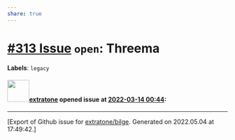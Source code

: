 ```yaml
---
share: true
---
```

# [\#313 Issue](https://github.com/extratone/bilge/issues/313) `open`: Threema
**Labels**: `legacy`


#### <img src="https://avatars.githubusercontent.com/u/43663476?u=5047287ff0b8c3ce7f7e5858d204c9b3e57d8e44&v=4" width="50">[extratone](https://github.com/extratone) opened issue at [2022-03-14 00:44](https://github.com/extratone/bilge/issues/313):






-------------------------------------------------------------------------------



[Export of Github issue for [extratone/bilge](https://github.com/extratone/bilge). Generated on 2022.05.04 at 17:49:42.]
